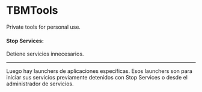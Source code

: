 # TBMTools
Private tools for personal use.

#### Stop Services:
Detiene servicios innecesarios.
_____________________
Luego hay launchers de aplicaciones específicas. Esos launchers son para iniciar sus servicios previamente detenidos con Stop Services o desde el administrador de servicios.
